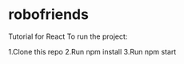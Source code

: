 # robofriends

Tutorial for React To run the project:

1.Clone this repo
2.Run npm install
3.Run npm start
